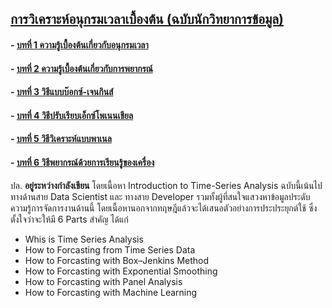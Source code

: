 ﻿## [การวิเคราะห์อนุกรมเวลาเบื้องต้น (ฉบับนักวิทยาการข้อมูล)](README.md)
#### - [บทที่ 1 ความรู้เบื้องต้นเกี่ยวกับอนุกรมเวลา](Chapter01/README.md)
#### - [บทที่ 2 ความรู้เบื้องต้นเกี่ยวกับการพยากรณ์](Chapter02/README.md)
#### - [บทที่ 3 วิธีแบบบ๊อกซ์-เจนกินส์](Chapter03/README.md)
#### - [บทที่ 4 วิธีปรับเรียบเอ็กซ์โพเนนเชียล](Chapter04/README.md)
#### - [บทที่ 5 วิธีวิเคราะห์แบบพาเนล](Chapter05/README.md)
#### - [บทที่ 6 วิธีพยากรณ์ด้วยการเรียนรู้ของเครื่อง](Chapter06/README.md)

ปล. **อยู่ระหว่างกำลังเขียน** 
โดยเนื้อหา Introduction to Time-Series Analysis ฉบับนี้เน้นไปทางด้านสาย Data Scientist และ ทางสาย Developer รวมทั้งผู้ที่สนใจแสวงหาข้อมูลประดับความรู้การจัดการงานด้านนี้ โดยเนื้อหานอกจากทฤษฎีแล้วจะได้เสนอตัวอย่างการประประยุกต์ใช้ ซึ่งตั้งใจว่าจะให้มี 6 Parts สำคัญ ได้แก่ 
* Whis is Time Series Analysis
* How to Forcasting from Time Series Data
* How to Forcasting with Box–Jenkins Method
* How to Forcasting with Exponential Smoothing
* How to Forcasting with Panel Analysis
* How to Forcasting with Machine Learning
